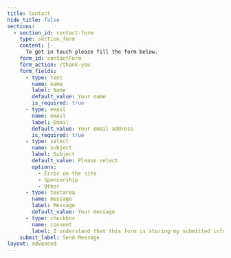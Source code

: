 ```yaml
---
title: Contact
hide_title: false
sections:
  - section_id: contact-form
    type: section_form
    content: |-
      To get in touch please fill the form below.
    form_id: contactForm
    form_action: /thank-you
    form_fields:
      - type: text
        name: name
        label: Name
        default_value: Your name
        is_required: true
      - type: email
        name: email
        label: Email
        default_value: Your email address
        is_required: true
      - type: select
        name: subject
        label: Subject
        default_value: Please select
        options:
          - Error on the site
          - Sponsorship
          - Other
      - type: textarea
        name: message
        label: Message
        default_value: Your message
      - type: checkbox
        name: consent
        label: I understand that this form is storing my submitted information so I can be contacted.
    submit_label: Send Message
layout: advanced
---
```

